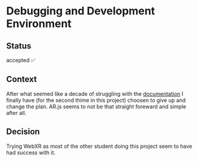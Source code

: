 # Debugging and Development Environment

## Status

accepted ✅

## Context

After what seemed like a decade of struggling with the [documentation]([documentation](https://ar-js-org.github.io/AR.js-Docs/#:~:text=on%20the%20Web-,AR.,enhanced%20for%20AR.js%203.4)) I finally have (for the second thime in this project) choosen to give up and change the plan. AR.js seems to not be that straight foreward and simple after all.

## Decision

Trying WebXR as most of the other student doing this project seem to have had success with it.
